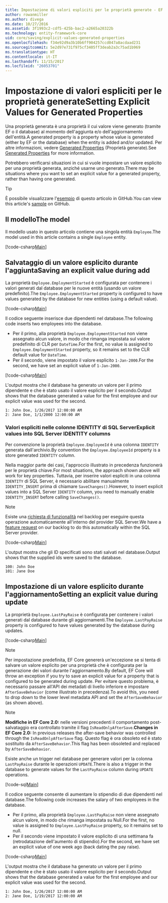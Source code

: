 ```yaml
---
title: Impostazione di valori espliciti per le proprietà generate - EF Core
author: rowanmiller
ms.author: divega
ms.date: 10/27/2016
ms.assetid: 3f1993c2-cdf5-425b-bac2-a2665a20322b
ms.technology: entity-framework-core
uid: core/saving/explicit-values-generated-properties
ms.openlocfilehash: f34e92d9a3b10b6ff904257ccd047a8acdaad231
ms.sourcegitcommit: 5e2d97e731f975cf3405ff3deab2a3c75ad1b969
ms.translationtype: HT
ms.contentlocale: it-IT
ms.lasthandoff: 11/15/2017
ms.locfileid: "26053701"
---
```

# <a name="setting-explicit-values-for-generated-properties"></a><span data-ttu-id="0b89d-102">Impostazione di valori espliciti per le proprietà generate</span><span class="sxs-lookup"><span data-stu-id="0b89d-102">Setting Explicit Values for Generated Properties</span></span>

<span data-ttu-id="0b89d-103">Una proprietà generata è una proprietà il cui valore viene generato (tramite EF o il database) al momento dell'aggiunta e/o dell'aggiornamento dell'entità.</span><span class="sxs-lookup"><span data-stu-id="0b89d-103">A generated property is a property whose value is generated (either by EF or the database) when the entity is added and/or updated.</span></span> <span data-ttu-id="0b89d-104">Per altre informazioni, vedere [Generated Properties](../modeling/generated-properties.md) (Proprietà generate).</span><span class="sxs-lookup"><span data-stu-id="0b89d-104">See [Generated Properties](../modeling/generated-properties.md) for more information.</span></span>

<span data-ttu-id="0b89d-105">Potrebbero verificarsi situazioni in cui si vuole impostare un valore esplicito per una proprietà generata, anziché usarne uno generato.</span><span class="sxs-lookup"><span data-stu-id="0b89d-105">There may be situations where you want to set an explicit value for a generated property, rather than having one generated.</span></span>

> [!TIP]  
> <span data-ttu-id="0b89d-106">È possibile visualizzare l'[esempio](https://github.com/aspnet/EntityFramework.Docs/tree/master/samples/core/Saving/Saving/ExplicitValuesGenerateProperties/) di questo articolo in GitHub.</span><span class="sxs-lookup"><span data-stu-id="0b89d-106">You can view this article's [sample](https://github.com/aspnet/EntityFramework.Docs/tree/master/samples/core/Saving/Saving/ExplicitValuesGenerateProperties/) on GitHub.</span></span>

## <a name="the-model"></a><span data-ttu-id="0b89d-107">Il modello</span><span class="sxs-lookup"><span data-stu-id="0b89d-107">The model</span></span>

<span data-ttu-id="0b89d-108">Il modello usato in questo articolo contiene una singola entità `Employee`.</span><span class="sxs-lookup"><span data-stu-id="0b89d-108">The model used in this article contains a single `Employee` entity.</span></span>

[!code-csharp[Main](../../../samples/core/Saving/Saving/ExplicitValuesGenerateProperties/Employee.cs#Sample)]

## <a name="saving-an-explicit-value-during-add"></a><span data-ttu-id="0b89d-109">Salvataggio di un valore esplicito durante l'aggiunta</span><span class="sxs-lookup"><span data-stu-id="0b89d-109">Saving an explicit value during add</span></span>

<span data-ttu-id="0b89d-110">La proprietà `Employee.EmploymentStarted` è configurata per contenere i valori generati dal database per le nuove entità (usando un valore predefinito).</span><span class="sxs-lookup"><span data-stu-id="0b89d-110">The `Employee.EmploymentStarted` property is configured to have values generated by the database for new entities (using a default value).</span></span>

[!code-csharp[Main](../../../samples/core/Saving/Saving/ExplicitValuesGenerateProperties/EmployeeContext.cs#EmploymentStarted)]

<span data-ttu-id="0b89d-111">Il codice seguente inserisce due dipendenti nel database.</span><span class="sxs-lookup"><span data-stu-id="0b89d-111">The following code inserts two employees into the database.</span></span>
* <span data-ttu-id="0b89d-112">Per il primo, alla proprietà `Employee.EmploymentStarted` non viene assegnato alcun valore, in modo che rimanga impostata sul valore predefinito di CLR per `DateTime`.</span><span class="sxs-lookup"><span data-stu-id="0b89d-112">For the first, no value is assigned to `Employee.EmploymentStarted` property, so it remains set to the CLR default value for `DateTime`.</span></span>
* <span data-ttu-id="0b89d-113">Per il secondo, viene impostato il valore esplicito `1-Jan-2000`.</span><span class="sxs-lookup"><span data-stu-id="0b89d-113">For the second, we have set an explicit value of `1-Jan-2000`.</span></span>

[!code-csharp[Main](../../../samples/core/Saving/Saving/ExplicitValuesGenerateProperties/Sample.cs#EmploymentStarted)]

<span data-ttu-id="0b89d-114">L'output mostra che il database ha generato un valore per il primo dipendente e che è stato usato il valore esplicito per il secondo.</span><span class="sxs-lookup"><span data-stu-id="0b89d-114">Output shows that the database generated a value for the first employee and our explicit value was used for the second.</span></span>

``` Console
1: John Doe, 1/26/2017 12:00:00 AM
2: Jane Doe, 1/1/2000 12:00:00 AM
```

### <a name="explicit-values-into-sql-server-identity-columns"></a><span data-ttu-id="0b89d-115">Valori espliciti nelle colonne IDENTITY di SQL Server</span><span class="sxs-lookup"><span data-stu-id="0b89d-115">Explicit values into SQL Server IDENTITY columns</span></span>

<span data-ttu-id="0b89d-116">Per convenzione la proprietà `Employee.EmployeeId` è una colonna `IDENTITY` generata dall'archivio.</span><span class="sxs-lookup"><span data-stu-id="0b89d-116">By convention the `Employee.EmployeeId` property is a store generated `IDENTITY` column.</span></span>

<span data-ttu-id="0b89d-117">Nella maggior parte dei casi, l'approccio illustrato in precedenza funzionerà per le proprietà chiave.</span><span class="sxs-lookup"><span data-stu-id="0b89d-117">For most situations, the approach shown above will work for key properties.</span></span> <span data-ttu-id="0b89d-118">Tuttavia, per inserire valori espliciti in una colonna `IDENTITY` di SQL Server, è necessario abilitare manualmente `IDENTITY_INSERT` prima di chiamare `SaveChanges()`.</span><span class="sxs-lookup"><span data-stu-id="0b89d-118">However, to insert explicit values into a SQL Server `IDENTITY` column, you need to manually enable `IDENTITY_INSERT` before calling `SaveChanges()`.</span></span>

> [!NOTE]  
> <span data-ttu-id="0b89d-119">Esiste una [richiesta di funzionalità](https://github.com/aspnet/EntityFramework/issues/703) nel backlog per eseguire questa operazione automaticamente all'interno del provider SQL Server.</span><span class="sxs-lookup"><span data-stu-id="0b89d-119">We have a [feature request](https://github.com/aspnet/EntityFramework/issues/703) on our backlog to do this automatically within the SQL Server provider.</span></span>

[!code-csharp[Main](../../../samples/core/Saving/Saving/ExplicitValuesGenerateProperties/Sample.cs#EmployeeId)]

<span data-ttu-id="0b89d-120">L'output mostra che gli ID specificati sono stati salvati nel database.</span><span class="sxs-lookup"><span data-stu-id="0b89d-120">Output shows that the supplied ids were saved to the database.</span></span>

``` Console
100: John Doe
101: Jane Doe
```

## <a name="setting-an-explicit-value-during-update"></a><span data-ttu-id="0b89d-121">Impostazione di un valore esplicito durante l'aggiornamento</span><span class="sxs-lookup"><span data-stu-id="0b89d-121">Setting an explicit value during update</span></span>

<span data-ttu-id="0b89d-122">La proprietà `Employee.LastPayRaise` è configurata per contenere i valori generati dal database durante gli aggiornamenti.</span><span class="sxs-lookup"><span data-stu-id="0b89d-122">The `Employee.LastPayRaise` property is configured to have values generated by the database during updates.</span></span>

[!code-csharp[Main](../../../samples/core/Saving/Saving/ExplicitValuesGenerateProperties/EmployeeContext.cs#LastPayRaise)]

> [!NOTE]  
> <span data-ttu-id="0b89d-123">Per impostazione predefinita, EF Core genererà un'eccezione se si tenta di salvare un valore esplicito per una proprietà che è configurata per la generazione dei valori durante l'aggiornamento.</span><span class="sxs-lookup"><span data-stu-id="0b89d-123">By default, EF Core will throw an exception if you try to save an explicit value for a property that is configured to be generated during update.</span></span> <span data-ttu-id="0b89d-124">Per evitare questo problema, è necessario passare all'API dei metadati di livello inferiore e impostare `AfterSaveBehavior` (come illustrato in precedenza).</span><span class="sxs-lookup"><span data-stu-id="0b89d-124">To avoid this, you need to drop down to the lower level metadata API and set the `AfterSaveBehavior` (as shown above).</span></span>

> [!NOTE]  
> <span data-ttu-id="0b89d-125">**Modifiche in EF Core 2.0:** nelle versioni precedenti il comportamento post-salvataggio era controllato tramite il flag `IsReadOnlyAfterSave`.</span><span class="sxs-lookup"><span data-stu-id="0b89d-125">**Changes in EF Core 2.0:** In previous releases the after-save behavior was controlled through the `IsReadOnlyAfterSave` flag.</span></span> <span data-ttu-id="0b89d-126">Questo flag è ora obsoleto ed è stato sostituito da `AfterSaveBehavior`.</span><span class="sxs-lookup"><span data-stu-id="0b89d-126">This flag has been obsoleted and replaced by `AfterSaveBehavior`.</span></span>

<span data-ttu-id="0b89d-127">Esiste anche un trigger nel database per generare valori per la colonna `LastPayRaise` durante le operazioni `UPDATE`.</span><span class="sxs-lookup"><span data-stu-id="0b89d-127">There is also a trigger in the database to generate values for the `LastPayRaise` column during `UPDATE` operations.</span></span>

[!code-sql[Main](../../../samples/core/Saving/Saving/ExplicitValuesGenerateProperties/employee_UPDATE.sql)]

<span data-ttu-id="0b89d-128">Il codice seguente consente di aumentare lo stipendio di due dipendenti nel database.</span><span class="sxs-lookup"><span data-stu-id="0b89d-128">The following code increases the salary of two employees in the database.</span></span>
* <span data-ttu-id="0b89d-129">Per il primo, alla proprietà `Employee.LastPayRaise` non viene assegnato alcun valore, in modo che rimanga impostata su Null.</span><span class="sxs-lookup"><span data-stu-id="0b89d-129">For the first, no value is assigned to `Employee.LastPayRaise` property, so it remains set to null.</span></span>
* <span data-ttu-id="0b89d-130">Per il secondo viene impostato il valore esplicito di una settimana fa (retrodatazione dell'aumento di stipendio).</span><span class="sxs-lookup"><span data-stu-id="0b89d-130">For the second, we have set an explicit value of one week ago (back dating the pay raise).</span></span>

[!code-csharp[Main](../../../samples/core/Saving/Saving/ExplicitValuesGenerateProperties/Sample.cs#LastPayRaise)]

<span data-ttu-id="0b89d-131">L'output mostra che il database ha generato un valore per il primo dipendente e che è stato usato il valore esplicito per il secondo.</span><span class="sxs-lookup"><span data-stu-id="0b89d-131">Output shows that the database generated a value for the first employee and our explicit value was used for the second.</span></span>

``` Console
1: John Doe, 1/26/2017 12:00:00 AM
2: Jane Doe, 1/19/2017 12:00:00 AM
```
